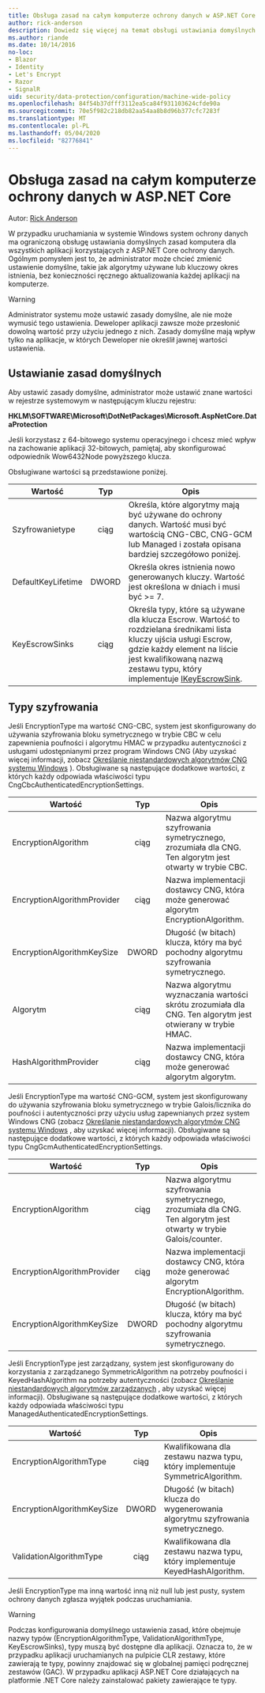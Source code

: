```yaml
---
title: Obsługa zasad na całym komputerze ochrony danych w ASP.NET Core
author: rick-anderson
description: Dowiedz się więcej na temat obsługi ustawiania domyślnych zasad komputera dla wszystkich aplikacji, które używają ASP.NET Core ochrony danych.
ms.author: riande
ms.date: 10/14/2016
no-loc:
- Blazor
- Identity
- Let's Encrypt
- Razor
- SignalR
uid: security/data-protection/configuration/machine-wide-policy
ms.openlocfilehash: 84f54b37dfff3112ea5ca84f931103624cfde90a
ms.sourcegitcommit: 70e5f982c218db82aa54aa8b8d96b377cfc7283f
ms.translationtype: MT
ms.contentlocale: pl-PL
ms.lasthandoff: 05/04/2020
ms.locfileid: "82776841"
---
```

# <a name="data-protection-machine-wide-policy-support-in-aspnet-core"></a>Obsługa zasad na całym komputerze ochrony danych w ASP.NET Core

Autor: [Rick Anderson](https://twitter.com/RickAndMSFT)

W przypadku uruchamiania w systemie Windows system ochrony danych ma ograniczoną obsługę ustawiania domyślnych zasad komputera dla wszystkich aplikacji korzystających z ASP.NET Core ochrony danych. Ogólnym pomysłem jest to, że administrator może chcieć zmienić ustawienie domyślne, takie jak algorytmy używane lub kluczowy okres istnienia, bez konieczności ręcznego aktualizowania każdej aplikacji na komputerze.

> [!WARNING]
> Administrator systemu może ustawić zasady domyślne, ale nie może wymusić tego ustawienia. Deweloper aplikacji zawsze może przesłonić dowolną wartość przy użyciu jednego z nich. Zasady domyślne mają wpływ tylko na aplikacje, w których Deweloper nie określił jawnej wartości ustawienia.

## <a name="setting-default-policy"></a>Ustawianie zasad domyślnych

Aby ustawić zasady domyślne, administrator może ustawić znane wartości w rejestrze systemowym w następującym kluczu rejestru:

**HKLM\SOFTWARE\Microsoft\DotNetPackages\Microsoft.AspNetCore.DataProtection**

Jeśli korzystasz z 64-bitowego systemu operacyjnego i chcesz mieć wpływ na zachowanie aplikacji 32-bitowych, pamiętaj, aby skonfigurować odpowiednik Wow6432Node powyższego klucza.

Obsługiwane wartości są przedstawione poniżej.

| Wartość              | Typ   | Opis |
| ------------------ | :----: | ----------- |
| Szyfrowanietype     | ciąg | Określa, które algorytmy mają być używane do ochrony danych. Wartość musi być wartością CNG-CBC, CNG-GCM lub Managed i została opisana bardziej szczegółowo poniżej. |
| DefaultKeyLifetime | DWORD  | Określa okres istnienia nowo generowanych kluczy. Wartość jest określona w dniach i musi być >= 7. |
| KeyEscrowSinks     | ciąg | Określa typy, które są używane dla klucza Escrow. Wartość to rozdzielana średnikami lista kluczy ujścia usługi Escrow, gdzie każdy element na liście jest kwalifikowaną nazwą zestawu typu, który implementuje [IKeyEscrowSink](/dotnet/api/microsoft.aspnetcore.dataprotection.keymanagement.ikeyescrowsink). |

## <a name="encryption-types"></a>Typy szyfrowania

Jeśli EncryptionType ma wartość CNG-CBC, system jest skonfigurowany do używania szyfrowania bloku symetrycznego w trybie CBC w celu zapewnienia poufności i algorytmu HMAC w przypadku autentyczności z usługami udostępnianymi przez program Windows CNG (Aby uzyskać więcej informacji, zobacz [Określanie niestandardowych algorytmów CNG systemu Windows](xref:security/data-protection/configuration/overview#specifying-custom-windows-cng-algorithms) ). Obsługiwane są następujące dodatkowe wartości, z których każdy odpowiada właściwości typu CngCbcAuthenticatedEncryptionSettings.

| Wartość                       | Typ   | Opis |
| --------------------------- | :----: | ----------- |
| EncryptionAlgorithm         | ciąg | Nazwa algorytmu szyfrowania symetrycznego, zrozumiała dla CNG. Ten algorytm jest otwarty w trybie CBC. |
| EncryptionAlgorithmProvider | ciąg | Nazwa implementacji dostawcy CNG, która może generować algorytm EncryptionAlgorithm. |
| EncryptionAlgorithmKeySize  | DWORD  | Długość (w bitach) klucza, który ma być pochodny algorytmu szyfrowania symetrycznego. |
| Algorytm               | ciąg | Nazwa algorytmu wyznaczania wartości skrótu zrozumiała dla CNG. Ten algorytm jest otwierany w trybie HMAC. |
| HashAlgorithmProvider       | ciąg | Nazwa implementacji dostawcy CNG, która może generować algorytm algorytm. |

Jeśli EncryptionType ma wartość CNG-GCM, system jest skonfigurowany do używania szyfrowania bloku symetrycznego w trybie Galois/licznika do poufności i autentyczności przy użyciu usług zapewnianych przez system Windows CNG (zobacz [Określanie niestandardowych algorytmów CNG systemu Windows](xref:security/data-protection/configuration/overview#specifying-custom-windows-cng-algorithms) , aby uzyskać więcej informacji). Obsługiwane są następujące dodatkowe wartości, z których każdy odpowiada właściwości typu CngGcmAuthenticatedEncryptionSettings.

| Wartość                       | Typ   | Opis |
| --------------------------- | :----: | ----------- |
| EncryptionAlgorithm         | ciąg | Nazwa algorytmu szyfrowania symetrycznego, zrozumiała dla CNG. Ten algorytm jest otwarty w trybie Galois/counter. |
| EncryptionAlgorithmProvider | ciąg | Nazwa implementacji dostawcy CNG, która może generować algorytm EncryptionAlgorithm. |
| EncryptionAlgorithmKeySize  | DWORD  | Długość (w bitach) klucza, który ma być pochodny algorytmu szyfrowania symetrycznego. |

Jeśli EncryptionType jest zarządzany, system jest skonfigurowany do korzystania z zarządzanego SymmetricAlgorithm na potrzeby poufności i KeyedHashAlgorithm na potrzeby autentyczności (zobacz [Określanie niestandardowych algorytmów zarządzanych](xref:security/data-protection/configuration/overview#specifying-custom-managed-algorithms) , aby uzyskać więcej informacji). Obsługiwane są następujące dodatkowe wartości, z których każdy odpowiada właściwości typu ManagedAuthenticatedEncryptionSettings.

| Wartość                      | Typ   | Opis |
| -------------------------- | :----: | ----------- |
| EncryptionAlgorithmType    | ciąg | Kwalifikowana dla zestawu nazwa typu, który implementuje SymmetricAlgorithm. |
| EncryptionAlgorithmKeySize | DWORD  | Długość (w bitach) klucza do wygenerowania algorytmu szyfrowania symetrycznego. |
| ValidationAlgorithmType    | ciąg | Kwalifikowana dla zestawu nazwa typu, który implementuje KeyedHashAlgorithm. |

Jeśli EncryptionType ma inną wartość inną niż null lub jest pusty, system ochrony danych zgłasza wyjątek podczas uruchamiania.

> [!WARNING]
> Podczas konfigurowania domyślnego ustawienia zasad, które obejmuje nazwy typów (EncryptionAlgorithmType, ValidationAlgorithmType, KeyEscrowSinks), typy muszą być dostępne dla aplikacji. Oznacza to, że w przypadku aplikacji uruchamianych na pulpicie CLR zestawy, które zawierają te typy, powinny znajdować się w globalnej pamięci podręcznej zestawów (GAC). W przypadku aplikacji ASP.NET Core działających na platformie .NET Core należy zainstalować pakiety zawierające te typy.
